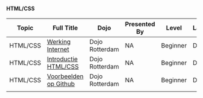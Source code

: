 #### HTML/CSS

| Topic    | Full Title                                                                                                  | Dojo           | Presented By | Level    | Language | Description           | Type         | Category |
| -------- | ----------------------------------------------------------------------------------------------------------- | -------------- | ------------ | -------- | -------- | --------------------- | ------------ | -------- |
| HTML/CSS | [Werking Internet](http://www.slideshare.net/coderdojorotterdam/coderdojo-rotterdam-1)                      | Dojo Rotterdam | NA           | Beginner | Dutch    | Werking Internet      | Dojo Created | Tutorial |
| HTML/CSS | [Introductie HTML/CSS](http://www.slideshare.net/coderdojorotterdam/coderdojo-rotterdam-1-introductie-html) | Dojo Rotterdam | NA           | Beginner | Dutch    | Introductie HTML/CSS  | Dojo Created | Tutorial |
| HTML/CSS | [Voorbeelden op Github](https://github.com/CoderDojoRotterdam/voorbeelden-html)                             | Dojo Rotterdam | NA           | Beginner | Dutch    | Voorbeelden op Github | Dojo Created | Tutorial |
|          |                                                                                                             |                |              |          |          |                       |              |          |
